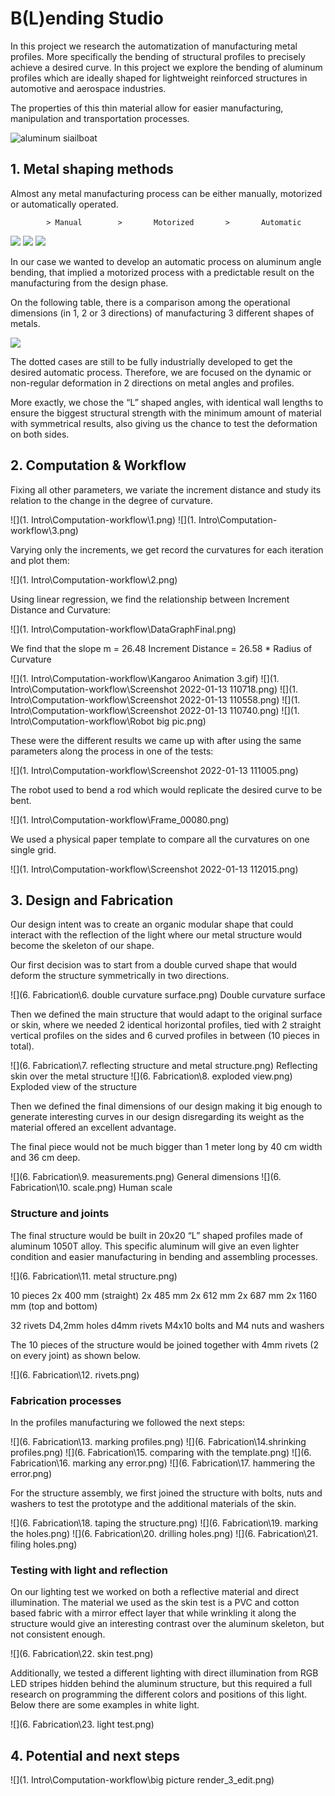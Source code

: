 # B(L)ending Studio
In this project we research the automatization of manufacturing metal profiles. More specifically the bending of structural profiles to precisely achieve a desired curve. In this project we explore the bending of aluminum profiles which are ideally shaped for lightweight reinforced structures in automotive and aerospace industries.

The properties of this thin material allow for easier manufacturing, manipulation and transportation processes.

![aluminum siailboat](https://drive.google.com/file/d/11HAawxmqGAW5WLWdzWiDyAIgmofnXw8t/view?usp=sharing)

## 1. Metal shaping methods

Almost any metal manufacturing process can be either manually, motorized or automatically operated.


            > Manual		>		Motorized		>		Automatic

![](https://drive.google.com/file/d/1lUnIVJtWsmflMPbB8j6kb_7rSe1u6xjB/view?usp=sharing) ![](https://drive.google.com/file/d/1YgiGy0HHsYXdPWbaxaMF11sFx-nYTCIb/view?usp=sharing)
![](https://drive.google.com/file/d/1vbO3sTs7Uy9gr3DlemKTj-ZHiSbHtsGF/view?usp=sharing)

In our case we wanted to develop an automatic process on aluminum angle bending, that implied a motorized process with a predictable result on the manufacturing from the design phase.

On the following table, there is a comparison among the operational dimensions (in 1, 2 or 3 directions) of manufacturing 3 different shapes of metals.

![](https://drive.google.com/file/d/1HI2AzbSmUOEVHMsH98Rj4vUILcaBAbsg/view?usp=sharing)

The dotted cases are still to be fully industrially developed to get the desired automatic process. Therefore, we are focused on the dynamic or non-regular deformation in 2 directions on metal angles and profiles.

More exactly, we chose the “L” shaped angles, with identical wall lengths to ensure the biggest structural strength with the minimum amount of material with symmetrical results, also giving us the chance to test the deformation on both sides.

## 2. Computation & Workflow

Fixing all other parameters, we variate the increment distance and study its relation to the change in the degree of curvature.

![](1. Intro\Computation-workflow\1.png) ![](1. Intro\Computation-workflow\3.png)

Varying only the increments, we get record the curvatures for each iteration and plot them:

![](1. Intro\Computation-workflow\2.png)

Using linear regression, we find the relationship between Increment Distance and Curvature:

![](1. Intro\Computation-workflow\DataGraphFinal.png)

We find that the slope m = 26.48
 Increment Distance = 26.58 * Radius of Curvature

![](1. Intro\Computation-workflow\Kangaroo Animation 3.gif)
![](1. Intro\Computation-workflow\Screenshot 2022-01-13 110718.png)
![](1. Intro\Computation-workflow\Screenshot 2022-01-13 110558.png)
![](1. Intro\Computation-workflow\Screenshot 2022-01-13 110740.png)
![](1. Intro\Computation-workflow\Robot big pic.png)

These were the different results we came up with after using the same parameters along the process in one of the tests:

![](1. Intro\Computation-workflow\Screenshot 2022-01-13 111005.png)

The robot used to bend a rod which would replicate the desired curve to be bent.

![](1. Intro\Computation-workflow\Frame_00080.png)

We used a physical paper template to compare all the curvatures on one single grid.

![](1. Intro\Computation-workflow\Screenshot 2022-01-13 112015.png)

## 3. Design and Fabrication

Our design intent was to create an organic modular shape that could interact with the reflection of the light where our metal structure would become the skeleton of our shape.

Our first decision was to start from a double curved shape that would deform the structure symmetrically in two directions.

![](6. Fabrication\6. double curvature surface.png)
Double curvature surface

Then we defined the main structure that would adapt to the original surface or skin, where we needed 2 identical horizontal profiles, tied with 2 straight vertical profiles on the sides and 6 curved profiles in between (10 pieces in total).

![](6. Fabrication\7. reflecting structure and metal structure.png)
Reflecting skin over the metal structure
![](6. Fabrication\8. exploded view.png)
Exploded view of the structure

Then we defined the final dimensions of our design making it big enough to generate interesting curves in our design disregarding its weight as the material offered an excellent advantage.

The final piece would not be much bigger than 1 meter long by 40 cm width and 36 cm deep.

![](6. Fabrication\9. measurements.png)
General dimensions
![](6. Fabrication\10. scale.png)
Human scale

### Structure and joints

The final structure would be built in 20x20 “L” shaped profiles made of aluminum 1050T alloy. This specific aluminum will give an even lighter condition and easier manufacturing in bending and assembling processes.

![](6. Fabrication\11. metal structure.png)

10 pieces
2x	400 mm (straight)
2x	485 mm
2x	612 mm
2x	687 mm
2x	1160 mm (top and bottom)

32 rivets
D4,2mm holes
d4mm rivets
M4x10 bolts and M4 nuts and washers


The 10 pieces of the structure would be joined together with 4mm rivets (2 on every joint) as shown below.

![](6. Fabrication\12. rivets.png)

### Fabrication processes

In the profiles manufacturing we followed the next steps:

![](6. Fabrication\13. marking profiles.png)
![](6. Fabrication\14.shrinking profiles.png)
![](6. Fabrication\15. comparing with the template.png)
![](6. Fabrication\16. marking any error.png)
![](6. Fabrication\17. hammering the error.png)

For the structure assembly, we first joined the structure with bolts, nuts and washers to test the prototype and the additional materials of the skin.


![](6. Fabrication\18. taping the structure.png)
![](6. Fabrication\19. marking the holes.png)
![](6. Fabrication\20. drilling holes.png)
![](6. Fabrication\21. filing holes.png)

### Testing with light and reflection

On our lighting test we worked on both a reflective material and direct illumination.
The material we used as the skin test is a PVC and cotton based fabric with a mirror effect layer that while wrinkling it along the structure would give an interesting contrast over the aluminum skeleton, but not consistent enough.

![](6. Fabrication\22. skin test.png)

Additionally, we tested a different lighting with direct illumination from RGB LED stripes hidden behind the aluminum structure, but this required a full research on programming the different colors and positions of this light. Below there are some examples in white light.

![](6. Fabrication\23. light test.png)

## 4. Potential and next steps

![](1. Intro\Computation-workflow\big picture render_3_edit.png)
